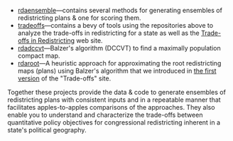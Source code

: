 -   [rdaensemble](https://github.com/rdatools/rdaensemble)&#8212;contains several methods 
    for generating ensembles of redistricting plans &amp; one for scoring them.
-   [tradeoffs](https://github.com/rdatools/tradeoffs)&#8212;contains a bevy of tools using the repositories above
    to analyze the trade-offs in redistricting for a state as well as 
    the [Trade-offs in Redistricting](https://rdatools.github.io/tradeoffs/) web site.
-   [rdadccvt](https://github.com/rdatools/rdadccvt)&#8212;Balzer's algorithm (DCCVT) 
    to find a maximally population compact map.
-   [rdaroot](https://github.com/rdatools/rdaroot)&#8212;A heuristic approach for 
    approximating the root redistricting maps (plans) using Balzer's algorithm
    that we introduced in [the first version](https://alecramsay.github.io/pg/) of the "Trade-offs" site.

Together these projects provide the data &amp; code to generate ensembles
of redistricting plans with consistent inputs and in a repeatable manner
that facilitates apples-to-apples comparisons of the approaches.
They also enable you to understand and characterize the trade-offs between 
quantitative policy objectives for congressional redistricting
inherent in a state's political geography.